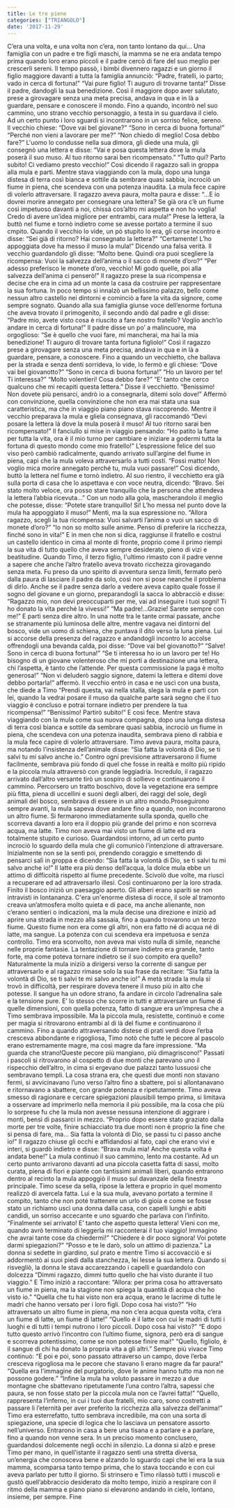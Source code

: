 ```yaml
---
title: Le tre piene
categories: ["TRIANGOLO"]
date: '2017-11-29'
---
```


C’era una volta, e una volta non c’era, non tanto lontano da qui…
Una famiglia con un padre e tre figli maschi, la mamma se ne era andata tempo prima quando loro erano piccoli e il padre cercò di fare del suo meglio per crescerli sereni.
Il tempo passò, i bimbi divennero ragazzi e un giorno il figlio maggiore davanti a tutta la famiglia annunciò:
“Padre, fratelli, io parto; vado in cerca di fortuna!”
“Vai pure figlio! Ti auguro di trovarne tanta!”
Disse il padre, dandogli la sua benedizione.
Così il maggiore dopo aver salutato, prese a girovagare senza una meta precisa, andava in qua e in là a guardare, pensare e conoscere il mondo.
Fino a quando, incontrò nel suo cammino, uno strano vecchio personaggio, a testa in su guardava il cielo. Ad un certo punto i loro sguardi si incontrarono in un sorriso felice, sereno.
Il vecchio chiese:
“Dove vai bel giovane?”
“Sono in cerca di buona fortuna!”
“Perché non vieni a lavorare per me?”
“Non chiedo di meglio! Cosa debbo fare?”
L'uomo lo condusse nella sua dimora, gli diede una mula, gli consegnò una lettera e disse:
“Vai e posa questa lettera dove la mula poserà il suo muso. Al tuo ritorno sarai ben ricompensato.”
“Tutto qui? Parto subito! Ci vediamo presto vecchio!”
Così dicendo il ragazzo salì in groppa alla mula e partì.
Mentre stava viaggiando con la mula, dopo una lunga distesa di terra così bianca e sottile da sembrare quasi sabbia, incrociò un fiume in piena, che scendeva con una potenza inaudita.
La mula fece capire di volerlo attraversare. Il ragazzo aveva paura, molta paura e disse:
“…E io dovrei morire annegato per consegnare una lettera? Se già ora c’è un fiume così impetuoso davanti a noi, chissà cos’altro mi aspetta e non ho voglia! Credo di avere un’idea migliore per entrambi, cara mula!”
Prese la lettera, la buttò nel fiume e tornò indietro come se avesse portato a termine il suo cmpito. Quando il vecchio lo vide, un pò stupito lo era, gli corse incontro e disse:
“Sei già di ritorno? Hai consegnato la lettera?”
“Certamente! L’ho appoggiata dove ha messo il muso la mula!”
Dicendo una falsa verità.
Il vecchio guardandolo gli disse:
“Molto bene. Quindi ora puoi scegliere la ricompensa: Vuoi la salvezza dell’anima o il sacco di monete d’oro?”
“Per adesso preferisco le monete d’oro, vecchio! Mi godo quelle, poi alla salvezza dell’anima ci penserò!”
Il ragazzo prese la sua ricompensa e decise che era in cima ad un monte la casa da costruire per rappresentare la sua fortuna.
In poco tempo si innalzò un bellissimo palazzo, bello come nessun altro castello nei dintorni e cominciò a fare la vita da signore, come sempre sognato.
Quando alla sua famiglia giunse voce dell’enorme fortuna che aveva trovato il primogenito, il secondo andò dal padre e gli disse:
“Padre mio, avete visto cosa è riuscito a fare nostro fratello? Voglio anch’io andare in cerca di fortuna!”
Il padre disse un po’ a malincuore, ma orgoglioso:
“Se è quello che vuoi fare, mi mancherai, ma hai la mia benedizione! Ti auguro di trovare tanta fortuna figliolo!”
Così il ragazzo prese a girovagare senza una meta precisa, andava in qua e in là a guardare, pensare, a conoscere.
Fino a quando un vecchietto, che ballava per la strada e senza denti sorrideva, lo vide, lo fermò e gli chiese:
“Dove vai bel giovanotto?”
“Sono in cerca di buona fortuna!”
“Ho un lavoro per te! Ti interessa?”
“Molto volentieri! Cosa debbo fare?”
“E’ tanto che cerco qualcuno che mi recapiti questa lettera.”
Disse il vecchietto.
“Benissimo! Non dovete più pensarci, andrò io a consegnarla, ditemi solo dove!”
Affermò con convinzione, quella convinzione che non era mai stata una sua caratteristica, ma che in viaggio piano piano stava riscoprendo.
Mentre il vecchio preparava la mula e gliela consegnava, gli raccomandò
“Devi posare la lettera là dove la mula poserà il muso! Al tuo ritorno sarai ben ricompensato!”
Il fanciullo si mise in viaggio pensando:
“Ho patito la fame per tutta la vita, ora è il mio turno per cambiare e iniziare a godermi tutta la fortuna di questo mondo come mio fratello!”
L’espressione felice del suo viso però cambiò radicalmente, quando arrivato sull’argine del fiume in piena, capì che la mula voleva attraversarlo a tutti costi.
“Fossi matto! Non voglio mica morire annegato perché tu, mula vuoi passare!”
Così dicendo, buttò la lettera nel fiume e tornò indietro.
Al suo rientro, il vecchietto era già sulla porta di casa che lo aspettava e con voce neutra, dicendo:
“Bravo. Sei stato molto veloce, ora posso stare tranquillo che la persona che attendeva la lettera l’abbia ricevuta…”
Con un nodo alla gola, mascherandolo il meglio che potesse, disse:
“Potete stare tranquillo! Si! L’ho messa nel punto dove la mula ha appoggiato il muso!”
Mentì, ma la sua espressione no.
“Allora ragazzo, scegli la tua ricompensa: Vuoi salvarti l’anima o vuoi un sacco di monete d’oro?”
“Io non so molto sulle anime. Penso di preferire la ricchezza, finché sono in vita!”
E in men che non si dica, raggiunse il fratello e costruì un castello identico in cima al monte di fronte, proprio come il primo riempì la sua vita di tutto quello che aveva sempre desiderato, pieno di vizi e beatitudine.
Quando Timo, il terzo figlio, l'ultimo rimasto con il padre venne a sapere che anche l’altro fratello aveva trovato ricchezza girovagando senza meta. Fu preso da uno spirito di avventura senza limiti, fermato però dalla paura di lasciare il padre da solo, così non si pose neanche il problema di dirlo. Anche se il padre senza darlo a vedere aveva capito quale fosse il sogno del giovane e un giorno, preparandogli la sacca lo abbracciò e disse:
“Ragazzo mio, non devi preoccuparti per me, vai ad inseguire i tuoi sogni! Ti ho donato la vita perché la vivessi!”
“Ma padre!…Grazie! Sarete sempre con me!”
E partì senza dire altro.
In una notte tra le tante ormai passate, anche se stranamente più luminosa delle altre, mentre vagava nei dintorni del bosco, vide un uomo di schiena, che puntava il dito verso la luna piena.
Lui si accorse della presenza del ragazzo e andandogli incontro lo accolse offrendogli una bevanda calda, poi disse:
“Dove vai bel giovanotto?”
“Salve! Sono in cerca di buona fortuna!”
“Se ti interessa ho io un lavoro per te! Ho bisogno di un giovane volenteroso che mi porti a destinazione una lettera, chi l’aspetta, è tanto che l’attende. Per questa commissione la paga è molto generosa!”
“Non vi deluderò saggio signore, datemi la lettera e ditemi dove debbo portarla!” affermò.
Il vecchio entrò in casa e ne uscì con una busta, che diede a Timo
“Prendi questa, vai nella stalla, slega la mula e parti con lei, quando la vedrai posare il muso da qualche parte sarà segno che il tuo viaggio è concluso e potrai tornare indietro per prendere la tua ricompensa!”
“Benissimo! Partirò subito!”
E così fece.
Mentre stava viaggiando con la mula come sua nuova compagna, dopo una lunga distesa di terra così bianca e sottile da sembrare quasi sabbia, incrociò un fiume in piena, che scendeva con una potenza inaudita, sembrava pieno di rabbia e la mula fece capire di volerlo attraversare. Timo aveva paura, molta paura, ma notando l’insistenza dell’animale disse:
“Sia fatta la volontà di Dio, se ti salvi tu mi salvo anche io.”
Contro ogni previsione attraversarono il fiume facilmente, sembrava più fondo di quel che fosse in realtà e molto più ripido e la piccola mula attraversò con grande leggiadria.
Incredulo, il ragazzo arrivato dall’altro versante tirò un sospiro di sollievo e continuarono il cammino.
Percorsero un tratto boschivo, dove la vegetazione era sempre più fitta, piena di uccellini e suoni degli alberi, dei raggi del sole, degli animali del bosco, sembrava di essere in un altro mondo.Proseguirono sempre avanti, la mula sapeva dove andare fino a quando, non incontrarono un altro fiume. Si fermarono immediatamente sulla sponda, quello che scorreva davanti a loro era il doppio più grande del primo e non scorreva acqua, ma latte.
Timo non aveva mai visto un fiume di latte ed era totalmente stupito e curioso.
Guardandosi intorno, ad un certo punto incrociò lo sguardo della mula che gli comunicò l’intenzione di attraversare.
Inizialmente non se la sentì poi, prendendo coraggio e smettendo di pensarci salì in groppa e dicendo:
“Sia fatta la volontà di Dio, se ti salvi tu mi salvo anche io!”
Il latte era più denso dell’acqua, la dolce mula ebbe un attimo di difficoltà rispetto al fiume precedente. Scivolò due volte, ma riuscì a recuperare ed ad attraversarlo illesi. Così continuarono per la loro strada.
Finito il bosco iniziò un paesaggio aperto. Gli alberi erano spariti se non intravisti in lontananza. C'era un'enorme distesa di rocce, il sole al tramonto creava un’atmosfera molto quieta e di pace, ma anche alienante, non c’erano sentieri o indicazioni, ma la mula decise una direzione e iniziò ad aprire una strada in mezzo alla sassaia, fino a quando trovarono un terzo fiume.
Questo fiume non era come gli altri, non era fatto né di acqua né di latte, ma sangue. La potenza con cui scendeva era impetuosa e senza controllo.
Timo era sconvolto, non aveva mai visto nulla di simile, neanche nelle proprie fantasie.
La tentazione di tornare indietro era grande, tanto forte, ma come poteva tornare indietro se il suo compito era quello?
Naturalmente la mula iniziò a dirigersi verso la corrente di sangue per attraversarlo e al ragazzo rimase solo la sua frase da recitare:
“Sia fatta la volontà di Dio, se ti salvi te mi salvo anche io!”
A metà strada la mula si trovò in difficoltà, per respirare doveva tenere il muso più in alto che potesse. Il sangue ha un odore strano, fa andare in circolo l’adrenalina sale e la tensione pure. E’ lo stesso che scorre in tutti e attraversare un fiume di quelle dimensioni, con quella potenza, fatto di sangue era un’impresa che a Timo sembrava impossibile. Ma la piccola mula, resistette, continuò e come per magia si ritrovarono entrambi al di là del fiume e continuarono il cammino.
Fino a quando attraversando distese di prati verdi dove l’erba cresceva abbondante e rigogliosa, Timo notò che tutte le pecore al pascolo erano estremamente magre, ma così magre da fare impressione.
“Ma guarda che strano!Queste pecore più mangiano, più dimagriscono!”
Passati i pascoli si ritrovarono al cospetto di due monti che parevano uno il rispecchio dell’altro, in cima si ergevano due palazzi tanto lussuosi che sembravano templi.
La cosa strana era, che questi due monti non stavano fermi, si avvicinavano l’uno verso l’altro fino a sbattere, poi si allontanavano e ritornavano a sbattere, con grande potenza e ripetutamente.
Timo aveva smesso di ragionare e cercare spiegazioni plausibili tempo prima, si limitava a osservare ad imprimerlo nella memoria il più possibile, ma la cosa che più lo sorprese fu che la mula non avesse nessuna intenzione di aggirare i monti, bensì di passarci in mezzo.
“Proprio dopo essere stato graziato dalla morte per tre volte, finire schiacciato tra due monti non è proprio la fine che si pensa di fare, ma…
Sia fatta la volontà di Dio, se passi tu ci passo anche io!”
Il ragazzo chiuse gli occhi e affidandosi al fato, capì che erano vivi e interi, si guardò indietro e disse:
“Brava mula mia! Anche questa volta è andata bene!”
La mula continuò il suo cammino, lento ma costante. Ad un certo punto arrivarono davanti ad una piccola casetta fatta di sassi, molto curata, piena di fiori e piante con tantissimi animali liberi, quando entrarono dentro al recinto la mula appoggiò il muso sul davanzale della finestra principale.
Timo scese da sella, ripose la lettera e proprio in quel momento realizzò di avercela fatta. Lui e la sua mula, avevano portato a termine il compito, tanto che non poté trattenere un urlo di gioia e come se fosse stato un richiamo uscì una donna dalla casa, con capelli lunghi e abiti candidi, un sorriso accecante e uno sguardo che parlava con l’infinito.
“Finalmente sei arrivato! E’ tanto che aspetto questa lettera! Vieni con me, quando avrò terminato di leggerla mi racconterai il tuo viaggio! Immagino che avrai tante cose da chiedermi!”
“Chiedere è dir poco signora! Voi potete darmi spiegazioni?”
“Posso e te le darò, solo un attimo di pazienza.”
La donna si sedette in giardino, sul prato e mentre Timo si accovacciò e si addormentò ai suoi piedi dalla stanchezza, lei lesse la sua lettera.
Quando si risvegliò, la donna le stava accarezzando i capelli e guardandolo con dolcezza “Dimmi ragazzo, dimmi tutto quello che hai visto durante il tuo viaggio.”
E Timo iniziò a raccontare:
“Allora: per prima cosa ho attraversato un fiume in piena, ma la stagione non spiega la quantità di acqua che ho visto io.”
“Quella che tu hai visto non era acqua, erano le lacrime di tutte le madri che hanno versato per i loro figli. Dopo cosa hai visto?”
“Ho attraversato un altro fiume in piena, ma non c’era acqua questa volta, c’era un fiume di latte, un fiume di latte!”
“Quello è il latte con cui le madri di tutti i luoghi e di tutti i tempi nutrono i loro piccoli. Dopo cosa hai visto?”
“E dopo tutto questo arrivò l’incontro con l’ultimo fiume, signora, però era di sangue e scorreva potentissimo, come se non potesse finire mai!”
“Quello, figliolo, è il sangue di chi ha donato la propria vita a gli altri.”
Sempre più vivace Timo continuò:
“E poi e poi, sono passato attraverso un campo, dove l’erba cresceva rigogliosa ma le pecore che stavano lì erano magre da far paura!”
“Quella era l’immagine del purgatorio, dove le anime hanno tutto ma non ne possono godere.”
“Infine la mula ha voluto passare in mezzo a due montagne che sbattevano ripetutamente l’una contro l’altra, sapessi che paura, se non fosse stato per la piccola mula non ce l’avrei fatta!”
“Quello, rappresenta l’inferno, in cui i tuoi due fratelli, mio caro, sono costretti a passare lì l’eternità per aver preferito la ricchezza alla salvezza dell’anima!”
Timo era esterrefatto, tutto sembrava incredibile, ma con una sorta di spiegazione, una specie di logica che lo lasciava un pensatore assorto nell’universo.
Entrarono in casa a bere una tisana e a parlare e a parlare, fino a quando non venne sera. In un preciso momento conclusero, guardandosi dolcemente negli occhi in silenzio.
La donna si alzò e prese Timo per mano, in quell’istante il ragazzo sentì una stretta diversa, un’energia che conosceva bene e alzando lo sguardo capì che lei era la sua mamma, scomparsa tanto tempo prima, che lo stava toccando e con cui aveva parlato per tutto il giorno.
Si strinsero e Timo rilassò tutti i muscoli e gustò quell’abbraccio desiderato da molto tempo, iniziò a respirare con il ritmo della mamma e piano piano si elevarono andando in cielo, lontano, insieme, per sempre.
Fine
